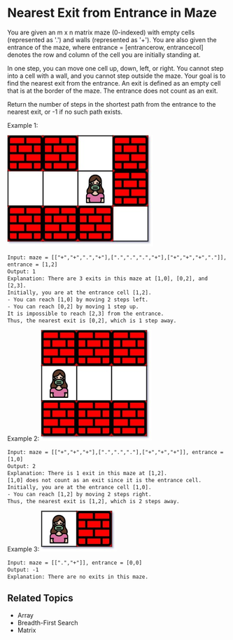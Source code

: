 # Nearest Exit from Entrance in Maze

You are given an m x n matrix maze (0-indexed) with empty cells (represented as '.') and walls (represented as '+'). You
are also given the entrance of the maze, where entrance = [entrancerow, entrancecol] denotes the row and column of the
cell you are initially standing at.

In one step, you can move one cell up, down, left, or right. You cannot step into a cell with a wall, and you cannot
step outside the maze. Your goal is to find the nearest exit from the entrance. An exit is defined as an empty cell that
is at the border of the maze. The entrance does not count as an exit.

Return the number of steps in the shortest path from the entrance to the nearest exit, or -1 if no such path exists.

Example 1:

![nearest-grid-1](./nearest1-grid.jpg)

```plain
Input: maze = [["+","+",".","+"],[".",".",".","+"],["+","+","+","."]], entrance = [1,2]
Output: 1
Explanation: There are 3 exits in this maze at [1,0], [0,2], and [2,3].
Initially, you are at the entrance cell [1,2].
- You can reach [1,0] by moving 2 steps left.
- You can reach [0,2] by moving 1 step up.
It is impossible to reach [2,3] from the entrance.
Thus, the nearest exit is [0,2], which is 1 step away.
```

Example 2:
![nearest-grid-2](./nearest2-grid.jpg)

```plain
Input: maze = [["+","+","+"],[".",".","."],["+","+","+"]], entrance = [1,0]
Output: 2
Explanation: There is 1 exit in this maze at [1,2].
[1,0] does not count as an exit since it is the entrance cell.
Initially, you are at the entrance cell [1,0].
- You can reach [1,2] by moving 2 steps right.
Thus, the nearest exit is [1,2], which is 2 steps away.
```

Example 3:
![nearest-grid-3](./nearest3-grid.jpg)

```plain
Input: maze = [[".","+"]], entrance = [0,0]
Output: -1
Explanation: There are no exits in this maze.
```

## Related Topics

- Array
- Breadth-First Search
- Matrix
